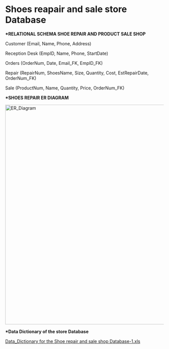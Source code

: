 # Shoes reapair and sale store Database


   __*RELATIONAL SCHEMA SHOE REPAIR AND PRODUCT SALE SHOP__
 
Customer (Email, Name, Phone, Address)

Reception Desk (EmpID, Name, Phone, StartDate)

Orders (OrderNum, Date, Email_FK, EmpID_FK)

Repair (RepairNum, ShoesName, Size, Quantity, Cost, EstRepairDate, OrderNum_FK)

Sale (ProductNum, Name, Quantity, Price, OrderNum_FK)


__*SHOES REPAIR ER DIAGRAM__

<img width="699" alt="ER_Diagram" src="https://user-images.githubusercontent.com/50376645/202324421-33d3b3b7-e4dc-40e8-ab3e-aea61c565f7d.png">



__*Data Dictionary of the store Database__

[Data_Dictionary for the Shoe repair and sale shop Database-1.xls](https://github.com/douedra1/Shoe_reapair_store_Database/files/10026690/Data_Dictionary.for.the.Shoe.repair.and.sale.shop.Database-1.xls)
